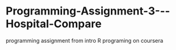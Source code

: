 # Programming-Assignment-3---Hospital-Compare


programming assignment from intro R programing on coursera 
